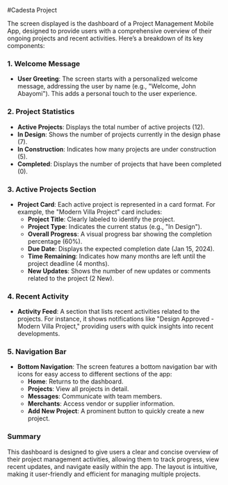 #Cadesta Project

The screen displayed is the dashboard of a Project Management Mobile App, designed to provide users with a comprehensive overview of their ongoing projects and recent activities. Here’s a breakdown of its key components:

### 1. **Welcome Message**

- **User Greeting**: The screen starts with a personalized welcome message, addressing the user by name (e.g., "Welcome, John Abayomi"). This adds a personal touch to the user experience.

### 2. **Project Statistics**

- **Active Projects**: Displays the total number of active projects (12).
- **In Design**: Shows the number of projects currently in the design phase (7).
- **In Construction**: Indicates how many projects are under construction (5).
- **Completed**: Displays the number of projects that have been completed (0).

### 3. **Active Projects Section**

- **Project Card**: Each active project is represented in a card format. For example, the "Modern Villa Project" card includes:
  - **Project Title**: Clearly labeled to identify the project.
  - **Project Type**: Indicates the current status (e.g., "In Design").
  - **Overall Progress**: A visual progress bar showing the completion percentage (60%).
  - **Due Date**: Displays the expected completion date (Jan 15, 2024).
  - **Time Remaining**: Indicates how many months are left until the project deadline (4 months).
  - **New Updates**: Shows the number of new updates or comments related to the project (2 New).

### 4. **Recent Activity**

- **Activity Feed**: A section that lists recent activities related to the projects. For instance, it shows notifications like "Design Approved - Modern Villa Project," providing users with quick insights into recent developments.

### 5. **Navigation Bar**

- **Bottom Navigation**: The screen features a bottom navigation bar with icons for easy access to different sections of the app:
  - **Home**: Returns to the dashboard.
  - **Projects**: View all projects in detail.
  - **Messages**: Communicate with team members.
  - **Merchants**: Access vendor or supplier information.
  - **Add New Project**: A prominent button to quickly create a new project.

### Summary

This dashboard is designed to give users a clear and concise overview of their project management activities, allowing them to track progress, view recent updates, and navigate easily within the app. The layout is intuitive, making it user-friendly and efficient for managing multiple projects.

